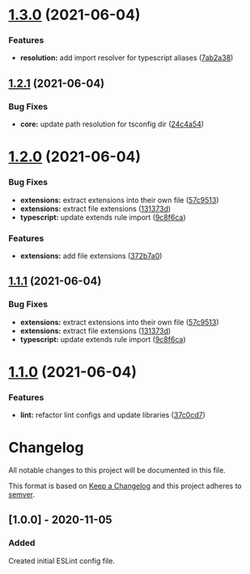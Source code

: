 # [1.3.0](https://github.com/verypossible-labs/eslint-config-very/compare/v1.2.1...v1.3.0) (2021-06-04)


### Features

* **resolution:** add import resolver for typescript aliases ([7ab2a38](https://github.com/verypossible-labs/eslint-config-very/commit/7ab2a388c6bf2c0ef9dd2f9daa7ba7cedfad85ea))

## [1.2.1](https://github.com/verypossible-labs/eslint-config-very/compare/v1.2.0...v1.2.1) (2021-06-04)


### Bug Fixes

* **core:** update path resolution for tsconfig dir ([24c4a54](https://github.com/verypossible-labs/eslint-config-very/commit/24c4a54fe8be16ddb2826b7fa56f3c5d92eeb445))

# [1.2.0](https://github.com/verypossible-labs/eslint-config-very/compare/v1.1.0...v1.2.0) (2021-06-04)


### Bug Fixes

* **extensions:** extract extensions into their own file ([57c9513](https://github.com/verypossible-labs/eslint-config-very/commit/57c9513f568ef7f97602c518e8714c7e20ac9849))
* **extensions:** extract file extensions ([131373d](https://github.com/verypossible-labs/eslint-config-very/commit/131373d3a0885348cbf199dbde9846023397514e))
* **typescript:** update extends rule import ([9c8f6ca](https://github.com/verypossible-labs/eslint-config-very/commit/9c8f6ca7933c8d937ab6b2a05d59d6da6a483777))


### Features

* **extensions:** add file extensions ([372b7a0](https://github.com/verypossible-labs/eslint-config-very/commit/372b7a013c05b778ec46c334d9820470e38ad8de))

## [1.1.1](https://github.com/verypossible-labs/eslint-config-very/compare/v1.1.0...v1.1.1) (2021-06-04)

### Bug Fixes

- **extensions:** extract extensions into their own file ([57c9513](https://github.com/verypossible-labs/eslint-config-very/commit/57c9513f568ef7f97602c518e8714c7e20ac9849))
- **extensions:** extract file extensions ([131373d](https://github.com/verypossible-labs/eslint-config-very/commit/131373d3a0885348cbf199dbde9846023397514e))
- **typescript:** update extends rule import ([9c8f6ca](https://github.com/verypossible-labs/eslint-config-very/commit/9c8f6ca7933c8d937ab6b2a05d59d6da6a483777))

# [1.1.0](https://github.com/verypossible-labs/eslint-config-very/compare/v1.0.2...v1.1.0) (2021-06-04)

### Features

- **lint:** refactor lint configs and update libraries ([37c0cd7](https://github.com/verypossible-labs/eslint-config-very/commit/37c0cd7f8439956183f0b26fc1e1034eb64c26f1))

# Changelog

All notable changes to this project will be documented in this file.

This format is based on [Keep a Changelog](https://keepachangelog.com/en/1.0.0) and this project adheres to [semver](https://semver.org).

## [1.0.0] - 2020-11-05

### Added

Created initial ESLint config file.
